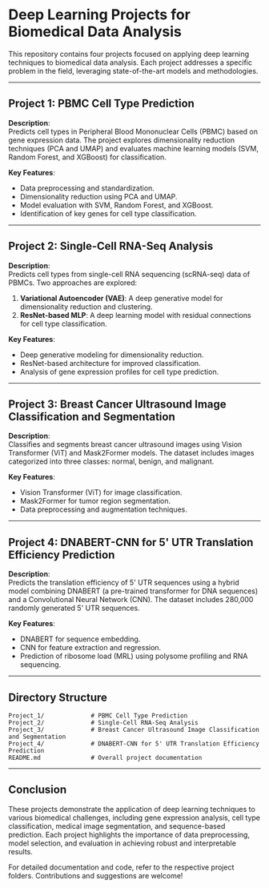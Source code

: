 # Deep Learning Projects for Biomedical Data Analysis

This repository contains four projects focused on applying deep learning techniques to biomedical data analysis. Each project addresses a specific problem in the field, leveraging state-of-the-art models and methodologies.

---

## **Project 1: PBMC Cell Type Prediction**
**Description**:  
Predicts cell types in Peripheral Blood Mononuclear Cells (PBMC) based on gene expression data. The project explores dimensionality reduction techniques (PCA and UMAP) and evaluates machine learning models (SVM, Random Forest, and XGBoost) for classification.

**Key Features**:
- Data preprocessing and standardization.
- Dimensionality reduction using PCA and UMAP.
- Model evaluation with SVM, Random Forest, and XGBoost.
- Identification of key genes for cell type classification.

---

## **Project 2: Single-Cell RNA-Seq Analysis**
**Description**:  
Predicts cell types from single-cell RNA sequencing (scRNA-seq) data of PBMCs. Two approaches are explored:
1. **Variational Autoencoder (VAE)**: A deep generative model for dimensionality reduction and clustering.
2. **ResNet-based MLP**: A deep learning model with residual connections for cell type classification.

**Key Features**:
- Deep generative modeling for dimensionality reduction.
- ResNet-based architecture for improved classification.
- Analysis of gene expression profiles for cell type prediction.

---

## **Project 3: Breast Cancer Ultrasound Image Classification and Segmentation**
**Description**:  
Classifies and segments breast cancer ultrasound images using Vision Transformer (ViT) and Mask2Former models. The dataset includes images categorized into three classes: normal, benign, and malignant.

**Key Features**:
- Vision Transformer (ViT) for image classification.
- Mask2Former for tumor region segmentation.
- Data preprocessing and augmentation techniques.

---

## **Project 4: DNABERT-CNN for 5' UTR Translation Efficiency Prediction**
**Description**:  
Predicts the translation efficiency of 5' UTR sequences using a hybrid model combining DNABERT (a pre-trained transformer for DNA sequences) and a Convolutional Neural Network (CNN). The dataset includes 280,000 randomly generated 5' UTR sequences.

**Key Features**:
- DNABERT for sequence embedding.
- CNN for feature extraction and regression.
- Prediction of ribosome load (MRL) using polysome profiling and RNA sequencing.

---

## **Directory Structure**
```
Project_1/             # PBMC Cell Type Prediction
Project_2/             # Single-Cell RNA-Seq Analysis
Project_3/             # Breast Cancer Ultrasound Image Classification and Segmentation
Project_4/             # DNABERT-CNN for 5' UTR Translation Efficiency Prediction
README.md              # Overall project documentation
```

---

## **Conclusion**
These projects demonstrate the application of deep learning techniques to various biomedical challenges, including gene expression analysis, cell type classification, medical image segmentation, and sequence-based prediction. Each project highlights the importance of data preprocessing, model selection, and evaluation in achieving robust and interpretable results.

For detailed documentation and code, refer to the respective project folders. Contributions and suggestions are welcome!